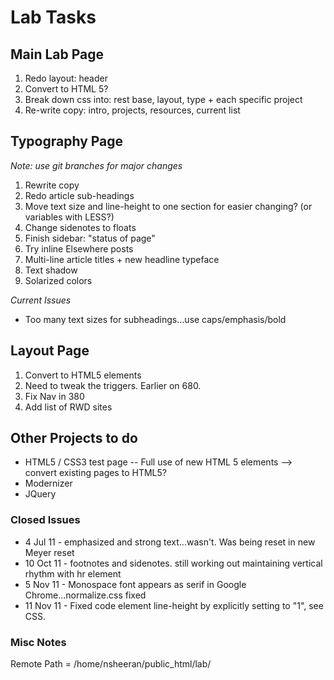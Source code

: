 # Lab Tasks

## Main Lab Page
1. Redo layout: header
2. Convert to HTML 5?
3. Break down css into: rest base, layout, type + each specific project
4. Re-write copy: intro, projects, resources, current list

## Typography Page
*Note: use git branches for major changes*

1. Rewrite copy
3. Redo article sub-headings
3. Move text size and line-height to one section for easier changing? (or variables with LESS?)
5. Change sidenotes to floats
6. Finish sidebar: "status of page"
8. Try inline Elsewhere posts
9. Multi-line article titles + new headline typeface
10. Text shadow
11. Solarized colors

*Current Issues*

- Too many text sizes for subheadings...use caps/emphasis/bold


## Layout Page
1. Convert to HTML5 elements
2. Need to tweak the triggers. Earlier on 680.
3. Fix Nav in 380
4. Add list of RWD sites

## Other Projects to do

- HTML5 / CSS3 test page
	-- Full use of new HTML 5 elements --> convert existing pages to HTML5?
- Modernizer
- JQuery

### Closed Issues

- 4 Jul 11 - emphasized and strong text...wasn't. Was being reset in new Meyer reset
- 10 Oct 11 - footnotes and sidenotes. still working out maintaining vertical rhythm with hr element
- 5 Nov 11 - Monospace font appears as serif in Google Chrome...normalize.css fixed
- 11 Nov 11 - Fixed code element line-height by explicitly setting to "1", see CSS.

### Misc Notes

Remote Path = /home/nsheeran/public_html/lab/
